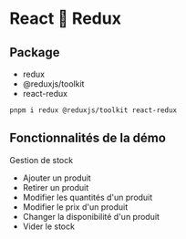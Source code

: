 # React 💙 Redux

## Package
- redux
- @reduxjs/toolkit
- react-redux

```
pnpm i redux @reduxjs/toolkit react-redux
```

## Fonctionnalités de la démo
Gestion de stock
- Ajouter un produit
- Retirer un produit
- Modifier les quantités d'un produit
- Modifier le prix d'un produit
- Changer la disponibilité d'un produit
- Vider le stock